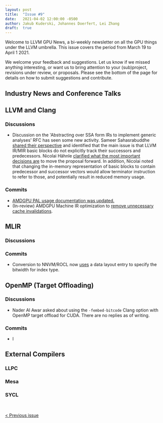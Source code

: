 ```yaml
---
layout: post
title:  "Issue #9"
date:   2021-04-02 12:00:00 -0500
author: Jakub Kuderski, Johannes Doerfert, Lei Zhang
draft:  true
---
```


Welcome to LLVM GPU News, a bi-weekly newsletter on all the GPU things under the LLVM umbrella.
This issue covers the period from March 19 to April 1 2021.

We welcome your feedback and suggestions. Let us know if we missed anything interesting, or want us to bring attention to your (sub)project, revisions under review, or proposals. Please see the bottom of the page for details on how to submit suggestions and contribute.


## Industry News and Conference Talks


##  LLVM and Clang

### Discussions

*  Discussion on the 'Abstracting over SSA form IRs to implement generic analyses' RFC has seen some new activity. Sameer Sahasrabuddhe [shared their perspective](https://lists.llvm.org/pipermail/llvm-dev/2021-March/149523.html) and identified that the main issue is that LLVM IR/MIR basic blocks do not explicitly track their successors and predecessors. Nicolai Hähnle [clarified what the most important decisions are](https://lists.llvm.org/pipermail/llvm-dev/2021-March/149560.html) to move the proposal forward. In addition, Nicolai noted that changing the in-memory representation of basic blocks to contain predecessor and successor vectors would allow terminator instruction to refer to those, and potentially result in reduced memory usage.

### Commits

*  [AMDGPU PAL usage documentation was updated.](https://reviews.llvm.org/D93125)
*  (In-review) AMDGPU Machine IR optimization to [remove unnecessary cache invalidations](https://reviews.llvm.org/D99128).

## MLIR

### Discussions

### Commits

*  Conversion to NNVM/ROCL now [uses](https://reviews.llvm.org/D98937) a data layout entry to specify the bitwidth for index type.


## OpenMP (Target Offloading)

### Discussions

*  Nader Al Awar asked about using the `-fembed-bitcode` Clang option with OpenMP target offload for CUDA. There are no replies as of writing.

### Commits

*  I

## External Compilers

### LLPC

### Mesa

### SYCL

<br/>
<p style="text-align:left;">
    <a href="{% post_url 2021-03-19-issue-8 %}"> < Previous issue</a>
    <span style="float:right;">
        <!--<a href="{% post_url 2021-04-02-issue-9 %}"> Next issue > </a>-->
    </span>
</p>
